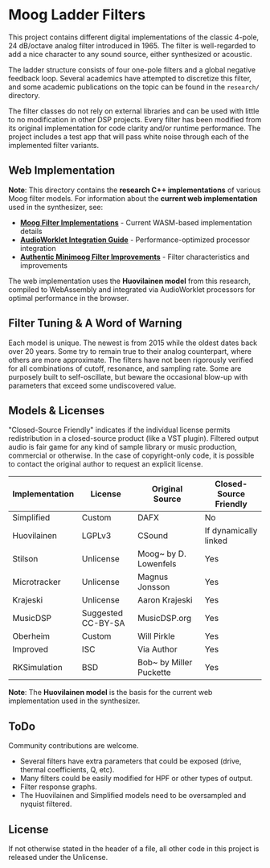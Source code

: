 # Moog Ladder Filters

This project contains different digital implementations of the classic 4-pole, 24 dB/octave analog filter introduced in 1965. The filter is well-regarded to add a nice character to any sound source, either synthesized or acoustic.

The ladder structure consists of four one-pole filters and a global negative feedback loop. Several academics have attempted to discretize this filter, and some academic publications on the topic can be found in the `research/` directory.

The filter classes do not rely on external libraries and can be used with little to no modification in other DSP projects. Every filter has been modified from its original implementation for code clarity and/or runtime performance. The project includes a test app that will pass white noise through each of the implemented filter variants.

## Web Implementation

**Note**: This directory contains the **research C++ implementations** of various Moog filter models. For information about the **current web implementation** used in the synthesizer, see:

- **[Moog Filter Implementations](../../docs/moog-filter-implementations.md)** - Current WASM-based implementation details
- **[AudioWorklet Integration Guide](../../docs/audio-worklet-integration-guide.md)** - Performance-optimized processor integration
- **[Authentic Minimoog Filter Improvements](../../docs/authentic-minimoog-filter-improvements.md)** - Filter characteristics and improvements

The web implementation uses the **Huovilainen model** from this research, compiled to WebAssembly and integrated via AudioWorklet processors for optimal performance in the browser.

## Filter Tuning & A Word of Warning

Each model is unique. The newest is from 2015 while the oldest dates back over 20 years. Some try to remain true to their analog counterpart, where others are more approximate. The filters have not been rigorously verified for all combinations of cutoff, resonance, and sampling rate. Some are purposely built to self-oscillate, but beware the occasional blow-up with parameters that exceed some undiscovered value.

## Models & Licenses

"Closed-Source Friendly" indicates if the individual license permits redistribution in a closed-source product (like a VST plugin). Filtered output audio is fair game for any kind of sample library or music production, commercial or otherwise. In the case of copyright-only code, it is possible to contact the original author to request an explicit license.

| Implementation | License            | Original Source         | Closed-Source Friendly |
| -------------- | ------------------ | ----------------------- | ---------------------- |
| Simplified     | Custom             | DAFX                    | No                     |
| Huovilainen    | LGPLv3             | CSound                  | If dynamically linked  |
| Stilson        | Unlicense          | Moog~ by D. Lowenfels   | Yes                    |
| Microtracker   | Unlicense          | Magnus Jonsson          | Yes                    |
| Krajeski       | Unlicense          | Aaron Krajeski          | Yes                    |
| MusicDSP       | Suggested CC-BY-SA | MusicDSP.org            | Yes                    |
| Oberheim       | Custom             | Will Pirkle             | Yes                    |
| Improved       | ISC                | Via Author              | Yes                    |
| RKSimulation   | BSD                | Bob~ by Miller Puckette | Yes                    |

**Note**: The **Huovilainen model** is the basis for the current web implementation used in the synthesizer.

## ToDo

Community contributions are welcome.

- Several filters have extra parameters that could be exposed (drive, thermal coefficients, Q, etc).
- Many filters could be easily modified for HPF or other types of output.
- Filter response graphs.
- The Huovilainen and Simplified models need to be oversampled and nyquist filtered.

## License

If not otherwise stated in the header of a file, all other code in this project is released under the Unlicense.
